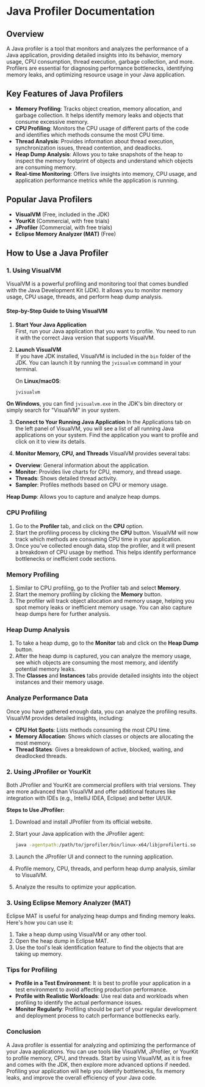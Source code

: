 # Java Profiler Documentation

## Overview

A Java profiler is a tool that monitors and analyzes the performance of a Java application, providing detailed insights into its behavior, memory usage, CPU consumption, thread execution, garbage collection, and more. Profilers are essential for diagnosing performance bottlenecks, identifying memory leaks, and optimizing resource usage in your Java application.

## Key Features of Java Profilers

- **Memory Profiling**: Tracks object creation, memory allocation, and garbage collection. It helps identify memory leaks and objects that consume excessive memory.
- **CPU Profiling**: Monitors the CPU usage of different parts of the code and identifies which methods consume the most CPU time.
- **Thread Analysis**: Provides information about thread execution, synchronization issues, thread contention, and deadlocks.
- **Heap Dump Analysis**: Allows you to take snapshots of the heap to inspect the memory footprint of objects and understand which objects are consuming memory.
- **Real-time Monitoring**: Offers live insights into memory, CPU usage, and application performance metrics while the application is running.

## Popular Java Profilers

- **VisualVM** (Free, included in the JDK)
- **YourKit** (Commercial, with free trials)
- **JProfiler** (Commercial, with free trials)
- **Eclipse Memory Analyzer (MAT)** (Free)

## How to Use a Java Profiler

### 1. Using VisualVM

VisualVM is a powerful profiling and monitoring tool that comes bundled with the Java Development Kit (JDK). It allows you to monitor memory usage, CPU usage, threads, and perform heap dump analysis.

#### Step-by-Step Guide to Using VisualVM

1. **Start Your Java Application**  
   First, run your Java application that you want to profile. You need to run it with the correct Java version that supports VisualVM.

2. **Launch VisualVM**  
   If you have JDK installed, VisualVM is included in the `bin` folder of the JDK. You can launch it by running the `jvisualvm` command in your terminal.

   On **Linux/macOS**:
   ```bash
   jvisualvm
   ```
**On Windows**, you can find `jvisualvm.exe` in the JDK's bin directory or simply search for "VisualVM" in your system.

3. **Connect to Your Running Java Application**
In the Applications tab on the left panel of VisualVM, you will see a list of all running Java applications on your system. Find the application you want to profile and click on it to view its details.

4. **Monitor Memory, CPU, and Threads**
VisualVM provides several tabs:

- **Overview**: General information about the application.
- **Monitor**: Provides live charts for CPU, memory, and thread usage.
- **Threads**: Shows detailed thread activity.
- **Sampler**: Profiles methods based on CPU or memory usage.

**Heap Dump**: Allows you to capture and analyze heap dumps.
### CPU Profiling

1. Go to the **Profiler** tab, and click on the **CPU** option.
2. Start the profiling process by clicking the **CPU** button. VisualVM will now track which methods are consuming CPU time in your application.
3. Once you've collected enough data, stop the profiler, and it will present a breakdown of CPU usage by method. This helps identify performance bottlenecks or inefficient code sections.
### Memory Profiling
1. Similar to CPU profiling, go to the Profiler tab and select **Memory**.
2. Start the memory profiling by clicking the **Memory** button.
3. The profiler will track object allocation and memory usage, helping you spot memory leaks or inefficient memory usage. You can also capture heap dumps here for further analysis.
### Heap Dump Analysis
1. To take a heap dump, go to the **Monitor** tab and click on the **Heap Dump** button.
2. After the heap dump is captured, you can analyze the memory usage, see which objects are consuming the most memory, and identify potential memory leaks.
3. The **Classes** and **Instances** tabs provide detailed insights into the object instances and their memory usage.

### Analyze Performance Data
Once you have gathered enough data, you can analyze the profiling results. VisualVM provides detailed insights, including:

- **CPU Hot Spots**: Lists methods consuming the most CPU time.
- **Memory Allocation**: Shows which classes or objects are allocating the most memory.
- **Thread States**: Gives a breakdown of active, blocked, waiting, and deadlocked threads.
### 2. Using JProfiler or YourKit
Both JProfiler and YourKit are commercial profilers with trial versions. They are more advanced than VisualVM and offer additional features like integration with IDEs (e.g., IntelliJ IDEA, Eclipse) and better UI/UX.

**Steps to Use JProfiler:**
1. Download and install JProfiler from its official website.
2. Start your Java application with the JProfiler agent:

    ```bash
    java -agentpath:/path/to/jprofiler/bin/linux-x64/libjprofilerti.so -jar YourApp.jar
    ```

3. Launch the JProfiler UI and connect to the running application.
4. Profile memory, CPU, threads, and perform heap dump analysis, similar to VisualVM.
5. Analyze the results to optimize your application.
### 3. Using Eclipse Memory Analyzer (MAT)
Eclipse MAT is useful for analyzing heap dumps and finding memory leaks. Here's how you can use it:

1. Take a heap dump using VisualVM or any other tool.
2. Open the heap dump in Eclipse MAT.
3. Use the tool's leak identification feature to find the objects that are taking up memory.
### Tips for Profiling
- **Profile in a Test Environment**: It is best to profile your application in a test environment to avoid affecting production performance.
- **Profile with Realistic Workloads**: Use real data and workloads when profiling to identify the actual performance issues.
- **Monitor Regularly**: Profiling should be part of your regular development and deployment process to catch performance bottlenecks early.

### Conclusion
A Java profiler is essential for analyzing and optimizing the performance of your Java applications. You can use tools like VisualVM, JProfiler, or YourKit to profile memory, CPU, and threads. Start by using VisualVM, as it is free and comes with the JDK, then explore more advanced options if needed. Profiling your application will help you identify bottlenecks, fix memory leaks, and improve the overall efficiency of your Java code.